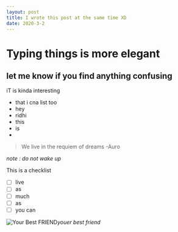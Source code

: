 ```yaml
---
layout: post
title: I wrote this post at the same time XD
date: 2020-3-2
---
```



# Typing things is more elegant

## let me know if you find anything confusing

iT is kinda interesting

 - that i cna list too
 - hey
 - ridhi
 - this
 - is
 - 

> We live in the requiem of dreams 
> -Auro

*note : do not wake up*

This is a checklist

 - [ ] live
 - [ ] as
 - [ ] much
 - [ ] as 
 - [ ] you can

 ![Your Best FRIEND](https://thetempest.co/wp-content/uploads/2017/11/Untitled-design-7-96x96.png)*youer best friend*
